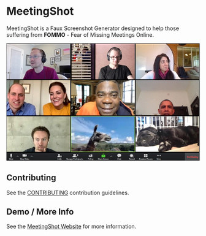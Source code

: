 # MeetingShot

MeetingShot is a Faux Screenshot Generator designed to help those suffering from **FOMMO** - Fear of Missing Meetings Online.

![Screenshot of MeetingShot website](https://github.com/thedanfernandez/meetingshot/raw/master/src/static/images/meetingshot.jpg)

## Contributing

See the [CONTRIBUTING](CONTRIBUTING) contribution guidelines.

## Demo / More Info

See the [MeetingShot Website](https://meetingshot.com) for more information.
